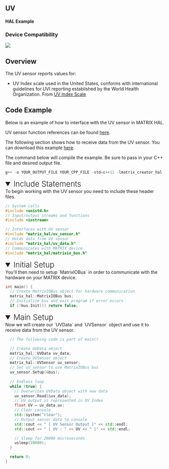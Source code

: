 <h2 style="padding-top:0">UV</h2>
<h4 style="padding-top:0">HAL Example</h4>

### Device Compatibility
<img class="creator-compatibility-icon" src="../../img/creator-icon.svg">

## Overview

The UV sensor reports values for:

* UV Index scale used in the United States, conforms with international guidelines for UVI reporting established by the World Health Organization.  From <a href="https://www.epa.gov/sunsafety/uv-index-scale-0" target="_blank">UV Index Scale</a>

## Code Example

Below is an example of how to interface with the UV sensor in MATRIX HAL.

UV sensor function references can be found [here](/matrix-hal/reference/uv).

The following section shows how to receive data from the UV sensor. You can download this example <a href="https://github.com/matrix-io/matrix-hal-examples/blob/master/sensors/uv_sensor.cpp" target="_blank">here</a>.

The command below will compile the example. Be sure to pass in your C++ file and desired output file.

```c++
g++ -o YOUR_OUTPUT_FILE YOUR_CPP_FILE -std=c++11 -lmatrix_creator_hal
```

<details markdown="1" open>
<summary style="font-size: 1.5rem; font-weight: 300;">Include Statements</summary>
To begin working with the UV sensor you need to include these header files.

```c++
// System calls
#include <unistd.h>
// Input/output streams and functions
#include <iostream>

// Interfaces with UV sensor
#include "matrix_hal/uv_sensor.h"
// Holds data from UV sensor
#include "matrix_hal/uv_data.h"
// Communicates with MATRIX device
#include "matrix_hal/matrixio_bus.h"
```

</details>

<details markdown="1" open>
<summary style="font-size: 1.5rem; font-weight: 300;">Initial Setup</summary>
You'll then need to setup `MatrixIOBus` in order to communicate with the hardware on your MATRIX device.

```c++
int main() {
  // Create MatrixIOBus object for hardware communication
  matrix_hal::MatrixIOBus bus;
  // Initialize bus and exit program if error occurs
  if (!bus.Init()) return false;
```

</details>

<details markdown="1" open>
<summary style="font-size: 1.5rem; font-weight: 300;">Main Setup</summary>
Now we will create our `UVData` and `UVSensor` object and use it to receive data from the UV sensor.

```c++
  // The following code is part of main()

  // Create UVData object
  matrix_hal::UVData uv_data;
  // Create UVSensor object
  matrix_hal::UVSensor uv_sensor;
  // Set uv_sensor to use MatrixIOBus bus
  uv_sensor.Setup(&bus);
  
  // Endless loop
  while (true) {
    // Overwrites UVData object with new data
    uv_sensor.Read(&uv_data);
    // UV output is represented in UV Index
    float UV = uv_data.uv;
    // Clear console
    std::system("clear");
    // Output sensor data to console
    std::cout << " [ UV Sensor Output ]" << std::endl;
    std::cout << " [ UV : " << UV << " ]" << std::endl;

    // Sleep for 20000 microseconds
    usleep(20000);
  }

  return 0;
}
```

</details>